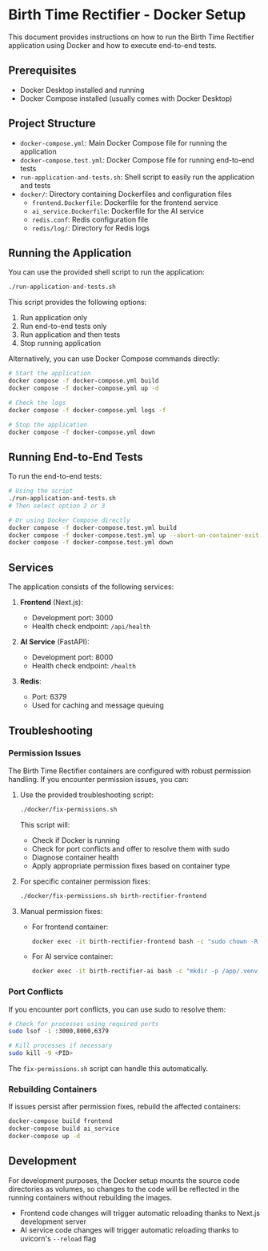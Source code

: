 # Birth Time Rectifier - Docker Setup

This document provides instructions on how to run the Birth Time Rectifier application using Docker and how to execute end-to-end tests.

## Prerequisites

- Docker Desktop installed and running
- Docker Compose installed (usually comes with Docker Desktop)

## Project Structure

- `docker-compose.yml`: Main Docker Compose file for running the application
- `docker-compose.test.yml`: Docker Compose file for running end-to-end tests
- `run-application-and-tests.sh`: Shell script to easily run the application and tests
- `docker/`: Directory containing Dockerfiles and configuration files
  - `frontend.Dockerfile`: Dockerfile for the frontend service
  - `ai_service.Dockerfile`: Dockerfile for the AI service
  - `redis.conf`: Redis configuration file
  - `redis/log/`: Directory for Redis logs

## Running the Application

You can use the provided shell script to run the application:

```bash
./run-application-and-tests.sh
```

This script provides the following options:
1. Run application only
2. Run end-to-end tests only
3. Run application and then tests
4. Stop running application

Alternatively, you can use Docker Compose commands directly:

```bash
# Start the application
docker compose -f docker-compose.yml build
docker compose -f docker-compose.yml up -d

# Check the logs
docker compose -f docker-compose.yml logs -f

# Stop the application
docker compose -f docker-compose.yml down
```

## Running End-to-End Tests

To run the end-to-end tests:

```bash
# Using the script
./run-application-and-tests.sh
# Then select option 2 or 3

# Or using Docker Compose directly
docker compose -f docker-compose.test.yml build
docker compose -f docker-compose.test.yml up --abort-on-container-exit
docker compose -f docker-compose.test.yml down
```

## Services

The application consists of the following services:

1. **Frontend** (Next.js):
   - Development port: 3000
   - Health check endpoint: `/api/health`

2. **AI Service** (FastAPI):
   - Development port: 8000
   - Health check endpoint: `/health`

3. **Redis**:
   - Port: 6379
   - Used for caching and message queuing

## Troubleshooting

### Permission Issues

The Birth Time Rectifier containers are configured with robust permission handling. If you encounter permission issues, you can:

1. Use the provided troubleshooting script:
   ```bash
   ./docker/fix-permissions.sh
   ```

   This script will:
   - Check if Docker is running
   - Check for port conflicts and offer to resolve them with sudo
   - Diagnose container health
   - Apply appropriate permission fixes based on container type

2. For specific container permission fixes:
   ```bash
   ./docker/fix-permissions.sh birth-rectifier-frontend
   ```

3. Manual permission fixes:
   - For frontend container:
     ```bash
     docker exec -it birth-rectifier-frontend bash -c "sudo chown -R node:node /app/.next"
     ```
   - For AI service container:
     ```bash
     docker exec -it birth-rectifier-ai bash -c "mkdir -p /app/.venv && chmod -R 777 /app/.venv"
     ```

### Port Conflicts

If you encounter port conflicts, you can use sudo to resolve them:

```bash
# Check for processes using required ports
sudo lsof -i :3000,8000,6379

# Kill processes if necessary
sudo kill -9 <PID>
```

The `fix-permissions.sh` script can handle this automatically.

### Rebuilding Containers

If issues persist after permission fixes, rebuild the affected containers:

```bash
docker-compose build frontend
docker-compose build ai_service
docker-compose up -d
```

## Development

For development purposes, the Docker setup mounts the source code directories as volumes, so changes to the code will be reflected in the running containers without rebuilding the images.

- Frontend code changes will trigger automatic reloading thanks to Next.js development server
- AI service code changes will trigger automatic reloading thanks to uvicorn's `--reload` flag
